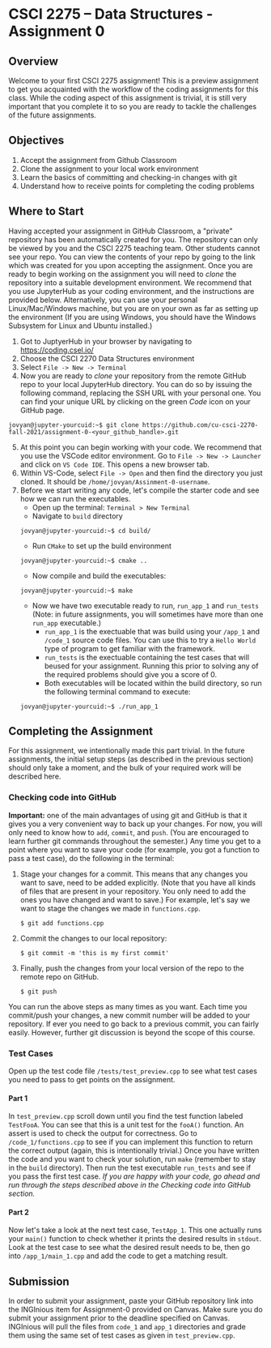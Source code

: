 # CSCI 2275 – Data Structures - Assignment 0
## Overview
Welcome to your first CSCI 2275 assignment! This is a preview assignment to get you acquainted with the workflow of the coding assignments for this class. While the coding aspect of this assignment is trivial, it is still very important that you complete it to so you are ready to tackle the challenges of the future assignments.

## Objectives

1. Accept the assignment from Github Classroom
2. Clone the assignment to your local work environment
3. Learn the basics of committing and checking-in changes with git
4. Understand how to receive points for completing the coding problems


## Where to Start
Having accepted your assignment in GitHub Classroom, a "private" repository has been automatically created for you. The repository can only be viewed by you and the CSCI 2275 teaching team. Other students cannot see your repo. You can view the contents of your repo by going to the link which was created for you upon accepting the assignment. Once you are ready to begin working on the assignment you will need to *clone* the repository into a suitable development environment. We recommend that you use JupyterHub as your coding environment, and the instructions are provided below. Alternatively, you can use your personal Linux/Mac/Windows machine, but you are on your own as far as setting up the environment (If you are using Windows, you should have the Windows Subsystem for Linux and Ubuntu installed.)

1. Got to JuptyerHub in your browser by navigating to https://coding.csel.io/
2. Choose the CSCI 2270 Data Structures environment
3. Select `File -> New -> Terminal`
4. Now you are ready to *clone* your repository from the remote GitHub repo to your local JupyterHub directory. You can do so by issuing the following command, replacing the SSH URL with your personal one. You can find your unique URL by clicking on the green *Code* icon on your GitHub page.  
```console
jovyan@jupyter-yourcuid:~$ git clone https://github.com/cu-csci-2270-fall-2021/assignment-0-<your_github_handle>.git
```
5. At this point you can begin working with your code. We recommend that you use the VSCode editor environment. Go to `File -> New -> Launcher` and click on `VS Code IDE`. This opens a new browser tab.
6. Within VS-Code, select `File -> Open` and then find the directory you just cloned. It should be `/home/jovyan/Assinment-0-username`. 
7. Before we start writing any code, let's compile the starter code and see how we can run the executables.
    * Open up the terminal: `Terminal > New Terminal`
    * Navigate to `build` directory
    ```console
    jovyan@jupyter-yourcuid:~$ cd build/
    ```  
    * Run `CMake` to set up the build environment 
    ```console
    jovyan@jupyter-yourcuid:~$ cmake ..
    ``` 
    * Now compile and build the executables:
    ```console
    jovyan@jupyter-yourcuid:~$ make
    ``` 
    * Now we have two executable ready to run, `run_app_1` and `run_tests` (Note: in future assignments, you will sometimes have more than one `run_app` executable.) 
        * `run_app_1` is the exectuable that was build using your `/app_1` and `/code_1` source code files. You can use this to try a `Hello World` type of program to get familiar with the framework. 
        * `run_tests` is the exectuable containing the test cases that will beused for your assignment. Running this prior to solving any of the required problems should give you a score of 0.
        * Both executables will be located within the build directory, so run the following terminal command to execute:  
    ```console
    jovyan@jupyter-yourcuid:~$ ./run_app_1
    ``` 

## Completing the Assignment
For this assignment, we intentionally made this part trivial. In the future assignments, the initial setup steps (as described in the previous section) should only take a moment, and the bulk of your required work will be described here.  

### Checking code into GitHub
**Important:** one of the main advantages of using git and GitHub is that it gives you a very convenient way to back up your changes. For now, you will only need to know how to `add`, `commit`, and `push`.  (You are encouraged to learn further git commands throughout the semester.) Any time you get to a point where you want to save your code (for example, you got a function to pass a test case), do the following in the terminal:
1. Stage your changes for a commit. This means that any changes you want to save, need to be added explicitly. (Note that you have all kinds of files that are present in your repository. You only need to add the ones you have changed and want to save.) For example, let's say we want to stage the changes we made in `functions.cpp`. 
    ```console
    $ git add functions.cpp
    ```
2. Commit the changes to our local repository:
    ```console
    $ git commit -m 'this is my first commit'
    ```
3. Finally, push the changes from your local version of the repo to the remote repo on GitHub. 
    ```console
    $ git push
    ```
You can run the above steps as many times as you want. Each time you commit/push your changes, a new commit number will be added to your repository. If ever you need to go back to a previous commit, you can fairly easily. However, further git discussion is beyond the scope of this course. 

### Test Cases
Open up the test code file `/tests/test_preview.cpp` to see what test cases you need to pass to get points on the assignment. 

#### Part 1
In `test_preview.cpp` scroll down until you find the test function labeled `TestFooA`. You can see that this is a unit test for the `fooA()` function. An assert is used to check the output for correctness. Go to `/code_1/functions.cpp` to see if you can implement this function to return the correct output (again, this is intentionally trivial.) Once you have written the code and you want to check your solution, run `make` (remember to stay in the `build` directory). Then run the test executable `run_tests` and see if you pass the first test case. *If you are happy with your code, go ahead and run through the steps described above in the Checking code into GitHub section.*

#### Part 2
Now let's take a look at the next test case, `TestApp_1`. This one actually runs your `main()` function to check whether it prints the desired results in `stdout`. Look at the test case to see what the desired result needs to be, then go into `/app_1/main_1.cpp` and add the code to get a matching result.


## Submission
In order to submit your assignment, paste your GitHub repository link into the INGInious item for Assignment-0 provided on Canvas. Make sure you do submit your assignment prior to the deadline specified on Canvas. INGInious will pull the files from `code_1` and `app_1` directories and grade them using the same set of test cases as given in `test_preview.cpp`. 

